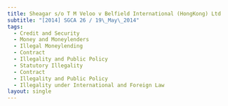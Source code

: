 ```yaml
---
title: Sheagar s/o T M Veloo v Belfield International (HongKong) Ltd
subtitle: "[2014] SGCA 26 / 19\_May\_2014"
tags:
  - Credit and Security
  - Money and Moneylenders
  - Illegal Moneylending
  - Contract
  - Illegality and Public Policy
  - Statutory Illegality
  - Contract
  - Illegality and Public Policy
  - Illegality under International and Foreign Law
layout: single
---
```


